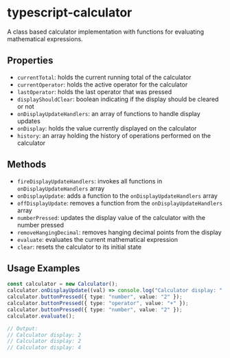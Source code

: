 # typescript-calculator

A class based calculator implementation with functions for evaluating mathematical expressions. 

## Properties

- `currentTotal`: holds the current running total of the calculator
- `currentOperator`: holds the active operator for the calculator
- `lastOperator`: holds the last operator that was pressed
- `displayShouldClear`: boolean indicating if the display should be cleared or not
- `onDisplayUpdateHandlers`: an array of functions to handle display updates
- `onDisplay`: holds the value currently displayed on the calculator
- `history`: an array holding the history of operations performed on the calculator

## Methods

- `fireDisplayUpdateHandlers`: invokes all functions in `onDisplayUpdateHandlers` array
- `onDisplayUpdate`: adds a function to the `onDisplayUpdateHandlers` array
- `offDisplayUpdate`: removes a function from the `onDisplayUpdateHandlers` array
- `numberPressed`: updates the display value of the calculator with the number pressed
- `removeHangingDecimal`: removes hanging decimal points from the display
- `evaluate`: evaluates the current mathematical expression
- `clear`: resets the calculator to its initial state

## Usage Examples

```ts
const calculator = new Calculator();
calculator.onDisplayUpdate((val) => console.log("Calculator display: ", val));
calculator.buttonPressed({ type: "number", value: "2" });
calculator.buttonPressed({ type: "operator", value: "+" });
calculator.buttonPressed({ type: "number", value: "2" });
calculator.evaluate();

// Output:
// Calculator display: 2
// Calculator display: 2
// Calculator display: 4

